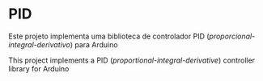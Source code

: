 # PID
Este projeto implementa uma biblioteca de controlador PID (*proporcional-integral-derivativo*) para Arduino

This project implements a PID (*proportional-integral-derivative*) controller library for Arduino
